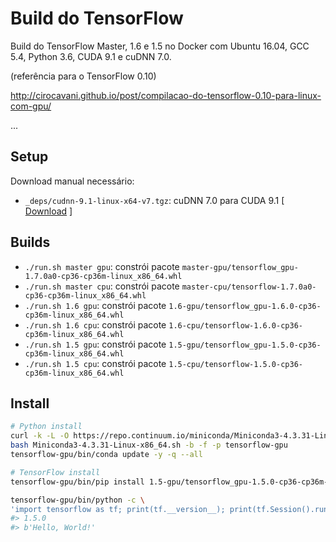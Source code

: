 # Build do TensorFlow

Build do TensorFlow Master, 1.6 e 1.5 no Docker com Ubuntu 16.04, GCC 5.4, Python 3.6, CUDA 9.1 e cuDNN 7.0.

(referência para o TensorFlow 0.10)

http://cirocavani.github.io/post/compilacao-do-tensorflow-0.10-para-linux-com-gpu/

...

## Setup

Download manual necessário:

* `_deps/cudnn-9.1-linux-x64-v7.tgz`: cuDNN 7.0 para CUDA 9.1 [ [Download](https://developer.nvidia.com/rdp/cudnn-download) ]

## Builds

*  `./run.sh master gpu`: constrói pacote `master-gpu/tensorflow_gpu-1.7.0a0-cp36-cp36m-linux_x86_64.whl`
*  `./run.sh master cpu`: constrói pacote `master-cpu/tensorflow-1.7.0a0-cp36-cp36m-linux_x86_64.whl`
*  `./run.sh 1.6 gpu`: constrói pacote `1.6-gpu/tensorflow_gpu-1.6.0-cp36-cp36m-linux_x86_64.whl`
*  `./run.sh 1.6 cpu`: constrói pacote `1.6-cpu/tensorflow-1.6.0-cp36-cp36m-linux_x86_64.whl`
*  `./run.sh 1.5 gpu`: constrói pacote `1.5-gpu/tensorflow_gpu-1.5.0-cp36-cp36m-linux_x86_64.whl`
*  `./run.sh 1.5 cpu`: constrói pacote `1.5-cpu/tensorflow-1.5.0-cp36-cp36m-linux_x86_64.whl`

## Install

```sh
# Python install
curl -k -L -O https://repo.continuum.io/miniconda/Miniconda3-4.3.31-Linux-x86_64.sh
bash Miniconda3-4.3.31-Linux-x86_64.sh -b -f -p tensorflow-gpu
tensorflow-gpu/bin/conda update -y -q --all

# TensorFlow install
tensorflow-gpu/bin/pip install 1.5-gpu/tensorflow_gpu-1.5.0-cp36-cp36m-linux_x86_64.whl

tensorflow-gpu/bin/python -c \
'import tensorflow as tf; print(tf.__version__); print(tf.Session().run(tf.constant("Hello, World!")))'
#> 1.5.0
#> b'Hello, World!'
```
